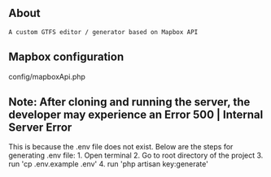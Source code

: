 ## About
    A custom GTFS editor / generator based on Mapbox API 

## Mapbox configuration 
config/mapboxApi.php

## Note: After cloning and running the server, the developer may experience an Error 500 | Internal Server Error
This is because the .env file does not exist.
Below are the steps for generating .env file:
    1. Open terminal
    2. Go to root directory of the project
    3. run 'cp .env.example .env'
    4. run 'php artisan key:generate'


